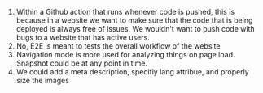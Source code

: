 1) Within a Github action that runs whenever code is pushed, this is because in a website we want to make sure that the code that is being deployed is always free of issues. We wouldn't want to push code with bugs to a website that has active users.
2) No, E2E is meant to tests the overall workflow of the website
3) Navigation mode is more used for analyzing things on page load. Snapshot could be at any point in time.
4) We could add a meta description, specifiy lang attribue, and properly size the images



